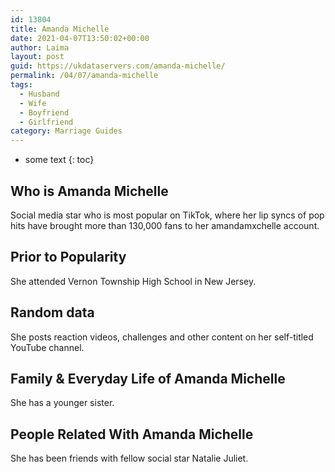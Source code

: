 ```yaml
---
id: 13804
title: Amanda Michelle
date: 2021-04-07T13:50:02+00:00
author: Laima
layout: post
guid: https://ukdataservers.com/amanda-michelle/
permalink: /04/07/amanda-michelle
tags:
  - Husband
  - Wife
  - Boyfriend
  - Girlfriend
category: Marriage Guides
---
```


* some text
{: toc}


## Who is Amanda Michelle
                  
                  
                  
Social media star who is most popular on TikTok, where her lip syncs of pop hits have brought more than 130,000 fans to her amandamxchelle account. 
                  
              
            
              
            
                
                
                
## Prior to Popularity
                  
                  
                  
She attended Vernon Township High School in New Jersey. 
                  
              
            
              
            
                
                
                
## Random data
                  
                  
                  
She posts reaction videos, challenges and other content on her self-titled YouTube channel. 
                  
              
            
              
            
                
                
                
## Family & Everyday Life of Amanda Michelle
                  
                  
                  
She has a younger sister. 
                  
              
            
              
            
                
                
                
## People Related With Amanda Michelle
                  
                  
                  
She has been friends with fellow social star Natalie Juliet.
                  
              
            
              
            
                
              
            
              
              
            
            
              
            
          
          
          